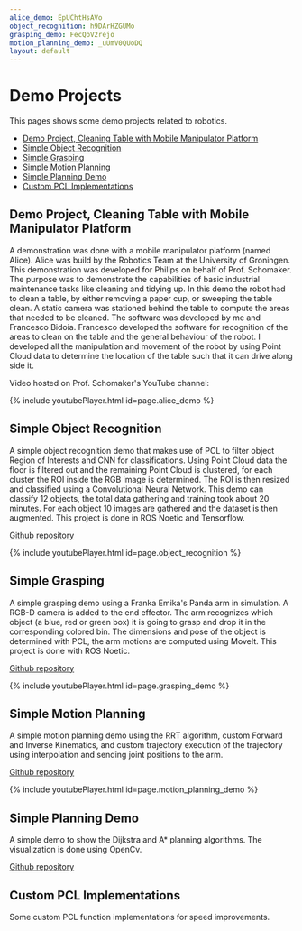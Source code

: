 ```yaml
---
alice_demo: EpUChtHsAVo
object_recognition: h9DArHZGUMo
grasping_demo: FecQbV2rejo
motion_planning_demo: _uUmV0QUoDQ
layout: default
---
```


# Demo Projects 
This pages shows some demo projects related to robotics.
* [Demo Project, Cleaning Table with Mobile Manipulator Platform](#demo-project-cleaning-table-with-mobile-manipulator-platform)
* [Simple Object Recognition](#simple-object-recognition)
* [Simple Grasping](#simple-grasping)
* [Simple Motion Planning](#simple-motion-planning)
* [Simple Planning Demo](#simple-planning-demo)
* [Custom PCL Implementations](#custom-pcl-implementations)

## Demo Project, Cleaning Table with Mobile Manipulator Platform

A demonstration was done with a mobile manipulator platform (named Alice). Alice was build by the Robotics Team at the University of Groningen. This demonstration was developed for Philips on behalf of Prof. Schomaker. The purpose was to demonstrate the capabilities of basic industrial maintenance tasks like cleaning and tidying up. In this demo the robot had to clean a table, by either removing a paper cup, or sweeping the table clean. A static camera was stationed behind the table to compute the areas that needed to be cleaned. 
The software was developed by me and Francesco Bidoia. Francesco developed the software for recognition of the areas to clean on the table and the general behaviour of the robot. I developed all the manipulation and movement of the robot by using Point Cloud data to determine the location of the table such that it can drive along side it. 

Video hosted on Prof. Schomaker's YouTube channel:

{% include youtubePlayer.html id=page.alice_demo %}

## Simple Object Recognition 
A simple object recognition demo that makes use of PCL to filter object Region of Interests and CNN for classifications. 
Using Point Cloud data the floor is filtered out and the remaining Point Cloud is clustered, for each cluster the ROI inside the RGB image is determined. The ROI is then resized and classified using a Convolutional Neural Network. This demo can classify 12 objects, the total data gathering and training took about 20 minutes. For each object 10 images are gathered and the dataset is then augmented. This project is done in ROS Noetic and Tensorflow.  

[Github repository](https://github.com/riktimmers/simple_object_recognition_demo)


{% include youtubePlayer.html id=page.object_recognition %}


## Simple Grasping
A simple grasping demo using a Franka Emika's Panda arm in simulation. A RGB-D camera is added to the end effector. The arm recognizes which object (a blue, red or green box) it is going to grasp and drop it in the corresponding colored bin. The dimensions and pose of the object is determined with PCL, the arm motions are computed using MoveIt. This project is done with ROS Noetic. 

[Github repository](https://github.com/riktimmers/simple_manipulation_demo)

{% include youtubePlayer.html id=page.grasping_demo %}


## Simple Motion Planning
A simple motion planning demo using the RRT algorithm, custom Forward and Inverse Kinematics, and custom trajectory execution of the trajectory using interpolation and sending joint positions to the arm. 

[Github repository](https://github.com/riktimmers/simple_manipulation_demo)

{% include youtubePlayer.html id=page.motion_planning_demo %}

## Simple Planning Demo
A simple demo to show the Dijkstra and A* planning algorithms. The visualization is done using OpenCv.  

[Github repository](https://github.com/riktimmers/simple_planning)

## Custom PCL Implementations 

Some custom PCL function implementations for speed improvements. 
